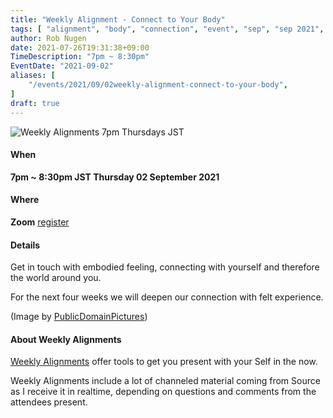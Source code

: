 ```yaml
---
title: "Weekly Alignment - Connect to Your Body"
tags: [ "alignment", "body", "connection", "event", "sep", "sep 2021", "weekly" ]
author: Rob Nugen
date: 2021-07-26T19:31:38+09:00
TimeDescription: "7pm ~ 8:30pm"
EventDate: "2021-09-02"
aliases: [
    "/events/2021/09/02weekly-alignment-connect-to-your-body",
]
draft: true
---
```


<img
src="https://b.robnugen.com/blog/2021/2021_aug_connection_body.jpg"
alt="Weekly Alignments 7pm Thursdays JST"
class="title" />

#### When

**7pm ~ 8:30pm JST Thursday 02 September 2021**

#### Where

**Zoom** [register](/weekly-alignments/registration/)

#### Details

Get in touch with embodied feeling, connecting with yourself and therefore the world around you.

For the next four weeks we will deepen our connection with felt experience.

(Image by <a href="https://pixabay.com/users/publicdomainpictures-14/">PublicDomainPictures</a>)

#### About Weekly Alignments

[Weekly Alignments](/weekly-alignments/) offer tools to get you present with your Self in the now.

Weekly Alignments include a lot of channeled material coming from
Source as I receive it in realtime, depending on questions and
comments from the attendees present.
